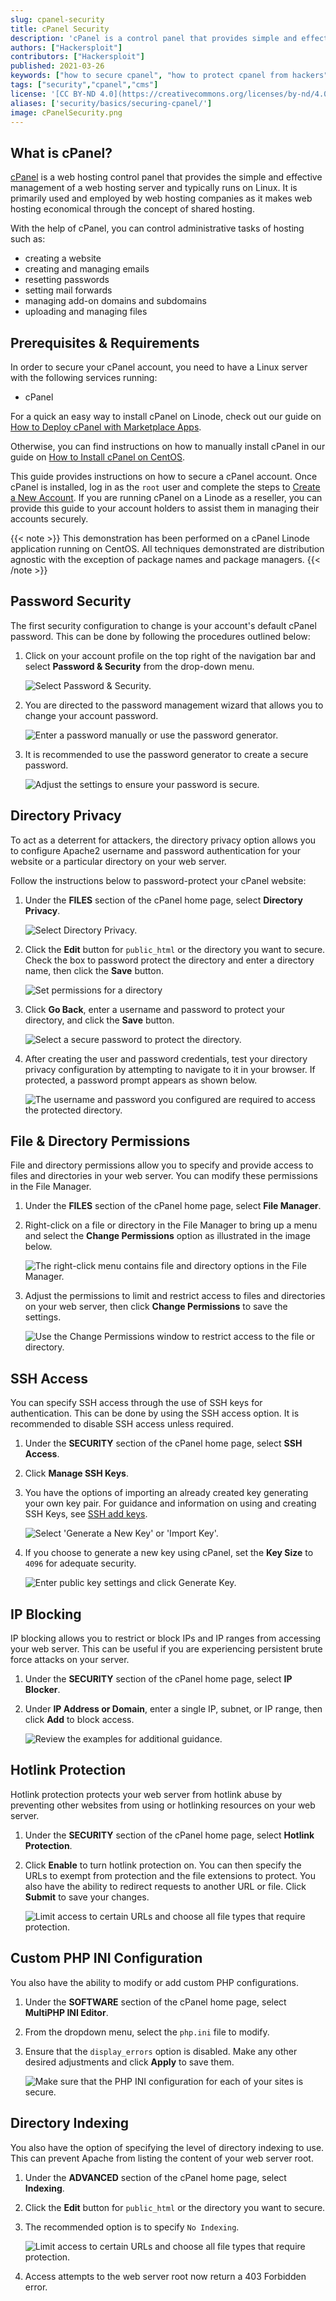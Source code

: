```yaml
---
slug: cpanel-security
title: cPanel Security
description: 'cPanel is a control panel that provides simple and effective management for a web server. This guide shows how to secure a cPanel installation.'
authors: ["Hackersploit"]
contributors: ["Hackersploit"]
published: 2021-03-26
keywords: ["how to secure cpanel", "how to protect cpanel from hackers"]
tags: ["security","cpanel","cms"]
license: '[CC BY-ND 4.0](https://creativecommons.org/licenses/by-nd/4.0)'
aliases: ['security/basics/securing-cpanel/']
image: cPanelSecurity.png
---
```


## What is cPanel?

[cPanel](https://cpanel.net/) is a web hosting control panel that provides the simple and effective management of a web hosting server and typically runs on Linux. It is primarily used and employed by web hosting companies as it makes web hosting economical through the concept of shared hosting.

With the help of cPanel, you can control administrative tasks of hosting such as:

- creating a website
- creating and managing emails
- resetting passwords
- setting mail forwards
- managing add-on domains and subdomains
- uploading and managing files

## Prerequisites & Requirements

In order to secure your cPanel account, you need to have a Linux server with the following services running:

- cPanel

For a quick an easy way to install cPanel on Linode, check out our guide on [How to Deploy cPanel with Marketplace Apps](/docs/products/tools/marketplace/guides/cpanel/).

Otherwise, you can find instructions on how to manually install cPanel in our guide on [How to Install cPanel on CentOS](/docs/guides/install-cpanel-on-centos/).

This guide provides instructions on how to secure a cPanel account. Once cPanel is installed, log in as the `root` user and complete the steps to [Create a New Account](https://docs.cpanel.net/whm/account-functions/create-a-new-account/). If you are running cPanel on a Linode as a reseller, you can provide this guide to your account holders to assist them in managing their accounts securely.

{{< note >}}
This demonstration has been performed on a cPanel Linode application running on CentOS. All techniques demonstrated are distribution agnostic with the exception of package names and package managers.
{{< /note >}}

## Password Security

The first security configuration to change is your account's default cPanel password. This can be done by following the procedures outlined below:

1.  Click on your account profile on the top right of the navigation bar and select **Password & Security** from the drop-down menu.

    ![Select Password & Security.](cpanel-password-security.png "Select Password & Security.")

1.  You are directed to the password management wizard that allows you to change your account password.

    ![Enter a password manually or use the password generator.](cpanel-password-wizard.png "Enter a password manually or use the password generator.")

1.  It is recommended to use the password generator to create a secure password.

    ![Adjust the settings to ensure your password is secure.](cpanel-password-generator.png "Adjust the settings to ensure your password is secure.")

## Directory Privacy

To act as a deterrent for attackers, the directory privacy option allows you to configure Apache2 username and password authentication for your website or a particular directory on your web server.

Follow the instructions below to password-protect your cPanel website:

1.  Under the **FILES** section of the cPanel home page, select **Directory Privacy**.

    ![Select Directory Privacy.](cpanel-directory-privacy.png "Select Directory Privacy.")

1.  Click the **Edit** button for `public_html` or the directory you want to secure. Check the box to password protect the directory and enter a directory name, then click the **Save** button.

    ![Set permissions for a directory](cpanel-directory-privacy-edit.png)

1.  Click **Go Back**, enter a username and password to protect your directory, and click the **Save** button.

    ![Select a secure password to protect the directory.](cpanel-directory-privacy-password.png "Select a secure password to protect the directory.")

1.  After creating the user and password credentials, test your directory privacy configuration by attempting to navigate to it in your browser. If protected, a password prompt appears as shown below.

    ![The username and password you configured are required to access the protected directory.](cpanel-directory-privacy-prompt.png "The username and password you configured are required to access the protected directory.")

## File & Directory Permissions

File and directory permissions allow you to specify and provide access to files and directories in your web server. You can modify these permissions in the File Manager.

1.  Under the **FILES** section of the cPanel home page, select **File Manager**.

1.  Right-click on a file or directory in the File Manager to bring up a menu and select the **Change Permissions** option as illustrated in the image below.

    ![The right-click menu contains file and directory options in the File Manager.](cpanel-files-right-click.png "The right-click menu contains file and directory options in the File Manager.")

1.  Adjust the permissions to limit and restrict access to files and directories on your web server, then click **Change Permissions** to save the settings.

    ![Use the Change Permissions window to restrict access to the file or directory.](cpanel-files-change-permissions.png "Use the Change Permissions window to restrict access to the file or directory.")

## SSH Access

You can specify SSH access through the use of SSH keys for authentication. This can be done by using the SSH access option. It is recommended to disable SSH access unless required.

1.  Under the **SECURITY** section of the cPanel home page, select **SSH Access**.

1.  Click **Manage SSH Keys**.

1.  You have the options of importing an already created key generating your own key pair. For guidance and information on using and creating SSH Keys, see [SSH add keys](/docs/guides/use-public-key-authentication-with-ssh/).

    ![Select 'Generate a New Key' or 'Import Key'.](cpanel-ssh-access.png "Select 'Generate a New Key' or 'Import Key'.")

1.  If you choose to generate a new key using cPanel, set the **Key Size** to `4096` for adequate security.

    ![Enter public key settings and click Generate Key.](cpanel-ssh-generate-key.png "Enter public key settings and click Generate Key.")

## IP Blocking

IP blocking allows you to restrict or block IPs and IP ranges from accessing your web server. This can be useful if you are experiencing persistent brute force attacks on your server.

1.  Under the **SECURITY** section of the cPanel home page, select **IP Blocker**.

1.  Under **IP Address or Domain**, enter a single IP, subnet, or IP range, then click **Add** to block access.

    ![Review the examples for additional guidance.](cpanel-ip-blocking.png "Review the examples for additional guidance.")

## Hotlink Protection

Hotlink protection protects your web server from hotlink abuse by preventing other websites from using or hotlinking resources on your web server.

1.  Under the **SECURITY** section of the cPanel home page, select **Hotlink Protection**.

1.  Click **Enable** to turn hotlink protection on. You can then specify the URLs to exempt from protection and the file extensions to protect. You also have the ability to redirect requests to another URL or file. Click **Submit** to save your changes.

    ![Limit access to certain URLs and choose all file types that require protection.](cpanel-hotlink-protection.png "Limit access to certain URLs and choose all file types that require protection.")

## Custom PHP INI Configuration

You also have the ability to modify or add custom PHP configurations.

1.  Under the **SOFTWARE** section of the cPanel home page, select **MultiPHP INI Editor**.

1.  From the dropdown menu, select the `php.ini` file to modify.

1.  Ensure that the `display_errors` option is disabled. Make any other desired adjustments and click **Apply** to save them.

    ![Make sure that the PHP INI configuration for each of your sites is secure.](cpanel-php-ini.png "Make sure that the PHP INI configuration for each of your sites is secure.")

## Directory Indexing

You also have the option of specifying the level of directory indexing to use. This can prevent Apache from listing the content of your web server root.

1.  Under the **ADVANCED** section of the cPanel home page, select **Indexing**.

1.  Click the **Edit** button for `public_html` or the directory you want to secure.

1.  The recommended option is to specify `No Indexing`.

    ![Limit access to certain URLs and choose all file types that require protection.](cpanel-directory-indexing.png "Limit access to certain URLs and choose all file types that require protection.")

1.  Access attempts to the web server root now return a 403 Forbidden error.
